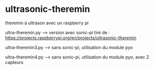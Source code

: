 # ultrasonic-theremin
theremin à ultrason avec un raspberry pi

ultra-theremin.py --> version avec sonic-pi tiré de : https://projects.raspberrypi.org/en/projects/ultrasonic-theremin

ultra-theremin3.py --> sans sonic-pi, utilisation du module pyo

ultra-theremin4.py --> sans sonic-pi, utilisation du module pyo, avec 2 capteurs
